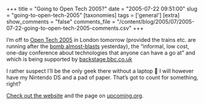 +++
title = "Going to Open Tech 2005?"
date = "2005-07-22 09:51:00"
slug = "going-to-open-tech-2005"
[taxonomies]
tags = ['general']
[extra]
show_comments = "false"
comments_file = "/content/blog/2005/07/2005-07-22-going-to-open-tech-2005-comments.csv"
+++

I’m off to [Open Tech 2005](http://www.ukuug.org/events/opentech2005/) in London tomorrow (provided the trains etc. are running after the [bomb almost-blasts](http://news.bbc.co.uk/1/hi/uk_politics/4704005.stm) yesterday), the <q cite="http://www.ukuug.org/events/opentech2005/">informal, low cost, one-day conference about technologies that anyone can have a go at</q> and which is being supported by [backstage.bbc.co.uk](<http:// backstage.bbc.co.uk>)

I rather suspect I’ll be the only geek there without a laptop 🙂 I will however have my Nintendo DS and a pad of paper. That’s got to count for something, right?

[Check out the website](http://www.ukuug.org/events/opentech2005/) and the page on [upcoming.org](http://upcoming.org/event/21858).
